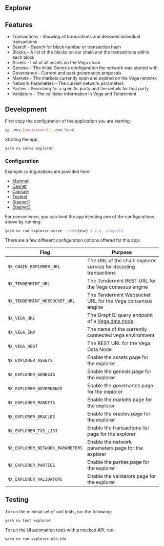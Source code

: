 ## Explorer

## Features

- Transactions - Showing all transactions and decoded individual transactions
- Search - Search for block number or transaction hash
- Blocks - A list of the blocks on our chain and the transactions within each block
- Assets - List of all assets on the Vega chain
- Genesis - The initial Genesis configuration the network was started with
- Governance - Current and past governance proposals
- Markets - The markets currently open and expired on the Vega network
- Network Parameters - The current network parameters
- Parties - Searching for a specific party and the details for that party
- Validators - The validator information in Vega and Tendermint

## Development

First copy the configuration of the application you are starting:

```bash
cp .env.[environment] .env.local
```

Starting the app:

```bash
yarn nx serve explorer
```

### Configuration

Example configurations are provided here:

- [Mainnet](./.env.mainnet)
- [Devnet](./.env.devnet)
- [Capsule](./.env.capsule)
- [Testnet](./.env.testnet)
- [Stagnet1](./.env.stagnet1)
- [Stagnet3](./.env.stagnet3)

For convenience, you can boot the app injecting one of the configurations above by running:

```bash
yarn nx run explorer:serve --env={env} # e.g. stagnet1
```

There are a few different configuration options offered for this app:

| **Flag**                         | **Purpose**                                                                                          |
| -------------------------------- | ---------------------------------------------------------------------------------------------------- |
| `NX_CHAIN_EXPLORER_URL`          | The URL of the chain explorer service for decoding transactions                                      |
| `NX_TENDERMINT_URL`              | The Tendermint REST URL for the Vega consesus engine                                                 |
| `NX_TENDERMINT_WEBSOCKET_URL`    | The Tendermint Websocket URL for the Vega consensus engine                                           |
| `NX_VEGA_URL`                    | The GraphQl query endpoint of a [Vega data node](https://github.com/vegaprotocol/networks#data-node) |
| `NX_VEGA_ENV`                    | The name of the currently connected vega environment                                                 |
| `NX_VEGA_REST`                   | The REST URL for the Vega Data Node                                                                  |
| `NX_EXPLORER_ASSETS`             | Enable the assets page for the explorer                                                              |
| `NX_EXPLORER_GENESIS`            | Enable the genesis page for the explorer                                                             |
| `NX_EXPLORER_GOVERNANCE`         | Enable the governance page for the explorer                                                          |
| `NX_EXPLORER_MARKETS`            | Enable the markets page for the explorer                                                             |
| `NX_EXPLORER_ORACLES`            | Enable the oracles page for the explorer                                                             |
| `NX_EXPLORER_TXS_LIST`           | Enable the transactions list page for the explorer                                                   |
| `NX_EXPLORER_NETWORK_PARAMETERS` | Enable the network parameters page for the explorer                                                  |
| `NX_EXPLORER_PARTIES`            | Enable the parties page for the explorer                                                             |
| `NX_EXPLORER_VALIDATORS`         | Enable the validators page for the explorer                                                          |

## Testing

To run the minimal set of unit tests, run the following:

```bash
yarn nx test explorer
```

To run the UI automation tests with a mocked API, run:

```bash
yarn nx run explorer-e2e:e2e
```
